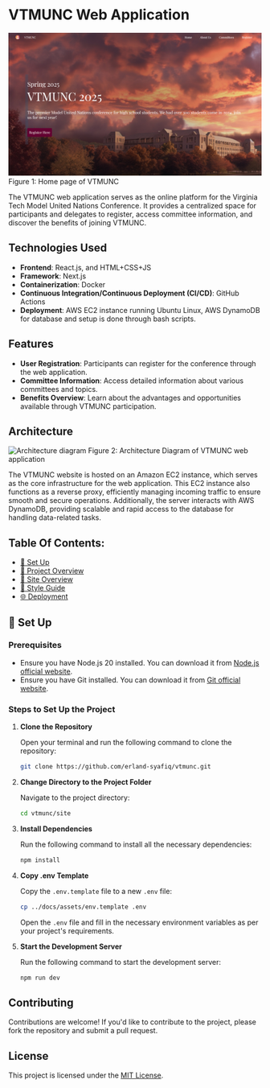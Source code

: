 # VTMUNC Web Application

![Home Page](/docs/assets/home-page.png "Home Page" )
Figure 1: Home page of VTMUNC

The VTMUNC web application serves as the online platform for the Virginia Tech Model United Nations Conference. It provides a centralized space for participants and delegates to register, access committee information, and discover the benefits of joining VTMUNC.

## Technologies Used

- **Frontend**: React.js, and HTML+CSS+JS
- **Framework**: Next.js 
- **Containerization**: Docker
- **Continuous Integration/Continuous Deployment (CI/CD)**: GitHub Actions
- **Deployment**: AWS EC2 instance running Ubuntu Linux, AWS DynamoDB for database and setup is done through bash scripts. 

## Features

- **User Registration**: Participants can register for the conference through the web application.
- **Committee Information**: Access detailed information about various committees and topics.
- **Benefits Overview**: Learn about the advantages and opportunities available through VTMUNC participation.

## Architecture

![Architecture diagram](./docs/assets/aws-architecture-diagram.png "Architecture Diagram" )
Figure 2: Architecture Diagram of VTMUNC web application

The VTMUNC website is hosted on an Amazon EC2 instance, which serves as the core infrastructure for the web application. This EC2 instance also functions as a reverse proxy, efficiently managing incoming traffic to ensure smooth and secure operations. Additionally, the server interacts with AWS DynamoDB, providing scalable and rapid access to the database for handling data-related tasks. 

## Table Of Contents:

- [🚀 Set Up](#-set-up)
- [📂 Project Overview](docs/project-overview.md)
- [📙 Site Overview](docs/site-overview.md)
- [🎨 Style Guide](docs/style-guide.md)
- [🌐 Deployment](docs/deployment.md)

## 🚀 Set Up
### Prerequisites

- Ensure you have Node.js 20 installed. You can download it from [Node.js official website](https://nodejs.org/).
- Ensure you have Git installed. You can download it from [Git official website](https://git-scm.com/).

### Steps to Set Up the Project

1. **Clone the Repository**

   Open your terminal and run the following command to clone the repository:

   ```bash
   git clone https://github.com/erland-syafiq/vtmunc.git
   ```

2. **Change Directory to the Project Folder**

   Navigate to the project directory:

   ```bash
   cd vtmunc/site
   ```

3. **Install Dependencies**

   Run the following command to install all the necessary dependencies:

   ```bash
   npm install
   ```

4. **Copy .env Template**

   Copy the `.env.template` file to a new `.env` file:

   ```bash
   cp ../docs/assets/env.template .env
   ```

   Open the `.env` file and fill in the necessary environment variables as per your project's requirements.

5. **Start the Development Server**

   Run the following command to start the development server:

   ```bash
   npm run dev
   ```

## Contributing

Contributions are welcome! If you'd like to contribute to the project, please fork the repository and submit a pull request.

## License

This project is licensed under the [MIT License](LICENSE).